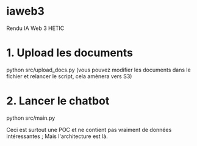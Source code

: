 # iaweb3
Rendu IA Web 3 HETIC

# 1. Upload les documents
python src/upload_docs.py (vous pouvez modifier les documents dans le fichier et relancer le script, cela amènera vers S3)

# 2. Lancer le chatbot
python src/main.py

Ceci est surtout une POC et ne contient pas vraiment de données intéressantes ; Mais l'architecture est là.
